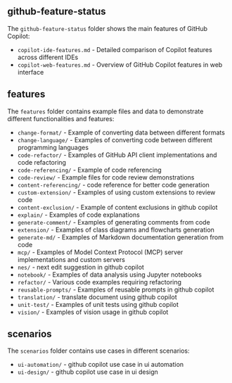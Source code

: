 ## github-feature-status

The `github-feature-status` folder shows the main features of GitHub Copilot:

- `copilot-ide-features.md` - Detailed comparison of Copilot features across different IDEs
- `copilot-web-features.md` - Overview of GitHub Copilot features in web interface

## features

The `features` folder contains example files and data to demonstrate different functionalities and features:

- `change-format/` - Example of converting data between different formats
- `change-language/` - Examples of converting code between different programming languages
- `code-refactor/` - Examples of GitHub API client implementations and code refactoring
- `code-referencing/` - Example of code referencing
- `code-review/` - Example files for code review demonstrations
- `content-referencing/` - code reference for better code generation
- `custom-extension/` - Examples of using custom extensions to review code
- `content-exclusion/` - Example of content exclusions in github copilot
- `explain/` - Examples of code explanations
- `generate-comment/` - Examples of generating comments from code
- `extension/` - Examples of class diagrams and flowcharts generation
- `generate-md/` - Examples of Markdown documentation generation from code
- `mcp/` - Examples of Model Context Protocol (MCP) server implementations and custom servers
- `nes/` - next edit suggestion in github copilot       
- `notebook/` - Examples of data analysis using Jupyter notebooks
- `refactor/` - Various code examples requiring refactoring
- `reusable-prompts/` - Examples of reusable prompts in github copilot
- `translation/` - translate document using github copilot
- `unit-test/` - Examples of unit tests using github copilot
- `vision/` - Examples of vision usage in github copilot

## scenarios

The `scenarios` folder contains use cases in different scenarios:

- `ui-automation/` - github copilot use case in ui automation
- `ui-design/` - github copilot use case in ui design


